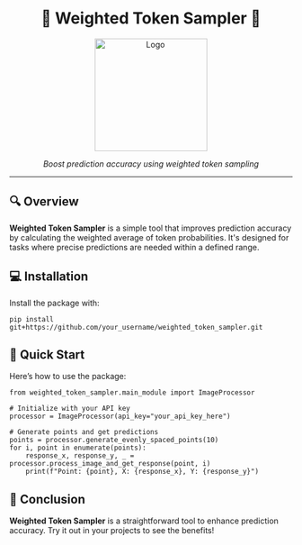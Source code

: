<h1 align="center">🎯 Weighted Token Sampler 🎯</h1>

<p align="center">
  <img src="https://img.freepik.com/premium-vector/abstract-circle-circular-wave-wavy-lines-futuristic-bright-futurism-minimalist-vector-logo-design_216988-1808.jpg" alt="Logo" style="width:200px; height:auto;">
</p>

<p align="center">
  <em>Boost prediction accuracy using weighted token sampling</em>
</p>

<hr>

<h2>🔍 Overview</h2>

<p>
  <strong>Weighted Token Sampler</strong> is a simple tool that improves prediction accuracy by calculating the weighted average of token probabilities. It's designed for tasks where precise predictions are needed within a defined range.
</p>

<h2>💻 Installation</h2>

<p>Install the package with:</p>

<pre><code>pip install git+https://github.com/your_username/weighted_token_sampler.git</code></pre>

<h2>🚀 Quick Start</h2>

<p>Here’s how to use the package:</p>

<pre><code>from weighted_token_sampler.main_module import ImageProcessor

# Initialize with your API key
processor = ImageProcessor(api_key="your_api_key_here")

# Generate points and get predictions
points = processor.generate_evenly_spaced_points(10)
for i, point in enumerate(points):
    response_x, response_y, _ = processor.process_image_and_get_response(point, i)
    print(f"Point: {point}, X: {response_x}, Y: {response_y}")
</code></pre>

<h2>🏁 Conclusion</h2>

<p>
  <strong>Weighted Token Sampler</strong> is a straightforward tool to enhance prediction accuracy. Try it out in your projects to see the benefits!
</p>